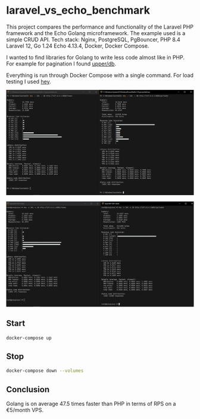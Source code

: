 # laravel_vs_echo_benchmark

This project compares the performance and functionality of the Laravel PHP framework and the Echo Golang microframework. The example used is a simple CRUD API. Tech stack: Nginx, PostgreSQL, PgBouncer, PHP 8.4 Laravel 12, Go 1.24 Echo 4.13.4, Docker, Docker Compose.

I wanted to find libraries for Golang to write less code almost like in PHP. For example for pagination I found [upper/db](https://github.com/upper/db).

Everything is run through Docker Compose with a single command. For load testing I used [hey](https://github.com/rakyll/hey).

![screenshot](screenshot.png)

![screenshot2](screenshot2.png)

## Start

```sh
docker-compose up
```

## Stop

```sh 
docker-compose down --volumes
```

## Conclusion

Golang is on average 47.5 times faster than PHP in terms of RPS on a €5/month VPS.
